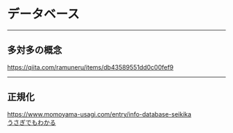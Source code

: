 # データベース

---

## 多対多の概念

<https://qiita.com/ramuneru/items/db43589551dd0c00fef9>  

---

## 正規化

<https://www.momoyama-usagi.com/entry/info-database-seikika>  
[うさぎでもわかる](https://rikulogger.com/db/nomalization/)  
[](https://rikulogger.com/db/nomalization/)
